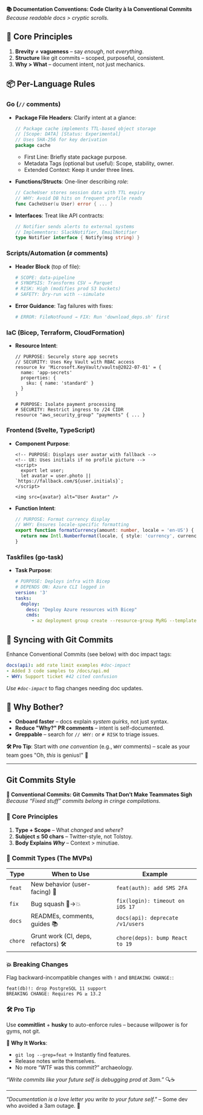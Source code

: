 **📚 Documentation Conventions: Code Clarity à la Conventional Commits**  
*Because readable docs > cryptic scrolls.*

## 🚀 **Core Principles**

1. **Brevity** ≠ **vagueness** – say *enough*, not *everything*.
2. **Structure** like git commits – scoped, purposeful, consistent.
3. **Why > What** – document intent, not just mechanics.

## 📦 **Per-Language Rules**

### **Go** (`//` comments)

- **Package File Headers**: Clarify intent at a glance:

  ```go
  // Package cache implements TTL-based object storage
  // [Scope: DATA] [Status: Experimental]
  // Uses SHA-256 for key derivation
  package cache
  ```

  - First Line: Briefly state package purpose.
  - Metadata Tags (optional but useful): Scope, stability, owner.
  - Extended Context: Keep it under three lines.

- **Functions/Structs**: One-liner describing *role*:
  
  ```go
  // CacheUser stores session data with TTL expiry
  // WHY: Avoid DB hits on frequent profile reads  
  func CacheUser(u User) error { ... }  
  ```

- **Interfaces**: Treat like API contracts:
  
  ```go
  // Notifier sends alerts to external systems
  // Implementors: SlackNotifier, EmailNotifier  
  type Notifier interface { Notify(msg string) }  
  ```

### **Scripts/Automation** (`#` comments)

- **Header Block** (top of file):
  
  ```python
  # SCOPE: data-pipeline
  # SYNOPSIS: Transforms CSV → Parquet  
  # RISK: High (modifies prod S3 buckets)
  # SAFETY: Dry-run with --simulate  
  ```

- **Error Guidance**: Tag failures with fixes:
  
  ```bash
  # ERROR: FileNotFound → FIX: Run 'download_deps.sh' first  
  ```

### **IaC (Bicep, Terraform, CloudFormation)**

- **Resource Intent**:
  
  ```bicep
  // PURPOSE: Securely store app secrets
  // SECURITY: Uses Key Vault with RBAC access
  resource kv 'Microsoft.KeyVault/vaults@2022-07-01' = {
    name: 'app-secrets'
    properties: {
      sku: { name: 'standard' }
    }
  }
  ```
  
  ```hcl
  # PURPOSE: Isolate payment processing
  # SECURITY: Restrict ingress to /24 CIDR 
  resource "aws_security_group" "payments" { ... }  
  ```

### **Frontend (Svelte, TypeScript)**

- **Component Purpose**:
  
  ```svelte
  <!-- PURPOSE: Displays user avatar with fallback -->
  <!-- UX: Uses initials if no profile picture -->
  <script>
    export let user;
    let avatar = user.photo || `https://fallback.com/${user.initials}`;
  </script>
  
  <img src={avatar} alt="User Avatar" />
  ```

- **Function Intent**:
  
  ```typescript
  // PURPOSE: Format currency display
  // WHY: Ensures locale-specific formatting  
  export function formatCurrency(amount: number, locale = 'en-US') {
    return new Intl.NumberFormat(locale, { style: 'currency', currency: 'USD' }).format(amount);
  }
  ```

### **Taskfiles (go-task)**

- **Task Purpose**:
  
  ```yaml
  # PURPOSE: Deploys infra with Bicep
  # DEPENDS ON: Azure CLI logged in
  version: '3'
  tasks:
    deploy:
      desc: "Deploy Azure resources with Bicep"
      cmds:
        - az deployment group create --resource-group MyRG --template-file main.bicep
  ```

## 🔗 **Syncing with Git Commits**

Enhance Conventional Commits (see below) with doc impact tags:

```yaml
docs(api): add rate limit examples #doc-impact  
- Added 3 code samples to /docs/api.md  
- WHY: Support ticket #42 cited confusion  
```

*Use `#doc-impact`* to flag changes needing doc updates.

## 🤔 **Why Bother?**

- **Onboard faster** – docs explain *system quirks*, not just syntax.
- **Reduce "Why?" PR comments** – intent is self-documented.
- **Greppable** – search for `// WHY:` or `# RISK` to triage issues.

**🛠 Pro Tip**: Start with *one convention* (e.g., `WHY` comments) – scale as your team goes "Oh, *this* is genius!" 🚀

---

## **Git Commits Style**

**📝 Conventional Commits: Git Commits That Don’t Make Teammates Sigh**  
*Because “Fixed stuff” commits belong in cringe compilations.*

### 🎯 **Core Principles**

1. **Type + Scope** – What *changed* and *where*?
2. **Subject ≤ 50 chars** – Twitter-style, not Tolstoy.
3. **Body Explains *Why*** – Context > minutiae.

### 🚦 **Commit Types (The MVPs)**

| Type    | When to Use                         | Example                          |
| ------- | ----------------------------------- | -------------------------------- |
| `feat`  | New behavior (user-facing) 🎉       | `feat(auth): add SMS 2FA`        |
| `fix`   | Bug squash 🐞→💥                    | `fix(login): timeout on iOS 17`  |
| `docs`  | READMEs, comments, guides 📚        | `docs(api): deprecate /v1/users` |
| `chore` | Grunt work (CI, deps, refactors) 🛠 | `chore(deps): bump React to 19`  |

### 💥 **Breaking Changes**

Flag backward-incompatible changes with `!` and `BREAKING CHANGE:`:

```text
feat(db)!: drop PostgreSQL 11 support   
BREAKING CHANGE: Requires PG ≥ 13.2  
```

### 🛠 **Pro Tip**

Use **commitlint** + **husky** to auto-enforce rules – because willpower is for gyms, not git.

**🌱 Why It Works**:

- `git log --grep=feat` → Instantly find features.
- Release notes write themselves.
- No more “WTF was this commit?” archaeology.

*“Write commits like your future self is debugging prod at 3am.”* 🔍☕

---

*"Documentation is a love letter you write to your future self."* – Some dev who avoided a 3am outage. 🌌

